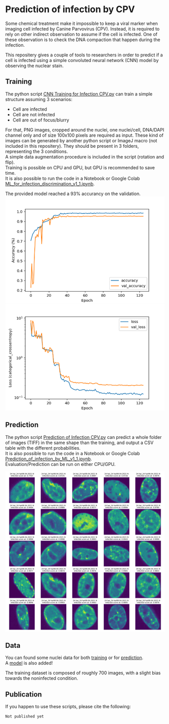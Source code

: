 # Prediction of infection by CPV

Some chemical treatment make it impossible to keep a viral marker when imaging cell infected by Canine Parvovirus (CPV). Instead, it is required to rely on other indirect observation to assume if the cell is infected. One of these observation is to check the DNA compaction that happen during the infection.

This repositery gives a couple of tools to researchers in order to predict if a cell is infected using a simple convoluted neural network (CNN) model by observing the nuclear stain.

## Training
The python script [CNN Training for Infection CPV.py](https://github.com/leclercsimon74/Infection_Prediction_CPV/blob/main/CNN%20Training%20for%20Infection%20CPV.py) can train a simple structure assuming 3 scenarios:
- Cell are infected
- Cell are not infected
- Cell are out of focus/blurry

For that, PNG images, cropped around the nuclei, one nuclei/cell, DNA/DAPI channel only and of size 100x100 pixels are required as input. These kind of images can be generated by another python script or ImageJ macro (not included in this repositery). They should be present in 3 folders, representing the 3 conditions.  
A simple data augmentation procedure is included in the script (rotation and flip).  
Training is possible on CPU and GPU, but GPU is recommended to save time.  
It is also possible to run the code in a Notebook or Google Colab [ML_for_infection_discrimination_v1_1.ipynb](https://github.com/leclercsimon74/Infection_Prediction_CPV/blob/main/ML_for_infection_discrimination_v1_1.ipynb). 

The provided model reached a 93% accurancy on the validation.  
![accuracy](https://github.com/leclercsimon74/Infection_Prediction_CPV/blob/main/accuracy_history.png)  
![loss](https://github.com/leclercsimon74/Infection_Prediction_CPV/blob/main/loss_history.png)  

## Prediction
The python script [Prediction of Infection CPV.py](https://github.com/leclercsimon74/Infection_Prediction_CPV/blob/main/Prediction%20of%20Infection%20CPV.py) can predict a whole folder of images (TIFF) in the same shape than the training, and output a CSV table with the different probabilities.  
It is also possible to run the code in a Notebook or Google Colab [Prediction_of_infection_by_ML_v1_1.ipynb](https://github.com/leclercsimon74/Infection_Prediction_CPV/blob/main/Prediction_of_infection_by_ML_v1_1.ipynb).   
Evaluation/Prediction can be run on either CPU/GPU.  

![Prediction result](https://github.com/leclercsimon74/Infection_Prediction_CPV/blob/main/data/Images/Prediction_results.png)

## Data
You can found some nuclei data for both [training](https://github.com/leclercsimon74/Infection_Prediction_CPV/tree/main/data/Training) or for [prediction](https://github.com/leclercsimon74/Infection_Prediction_CPV/tree/main/data/Images).  
A [model](https://github.com/leclercsimon74/Infection_Prediction_CPV/tree/main/data/Model) is also added!

The training dataset is composed of roughly 700 images, with a slight bias towards the noninfected condition.  

## Publication

If you happen to use these scripts, please cite the following:

    Not published yet
